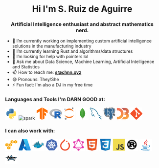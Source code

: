 <h1 align='center'> Hi I'm S. Ruiz de Aguirre</h1>

<h3 align='center'>Artificial Intelligence enthusiast and abstract mathematics nerd.</h3>

- 🔭 I’m currently working on implementing custom artificial intelligence solutions in the manufacturing industry
- 🌱 I’m currently learning Rust and algorithms/data structures
- 🤔 I’m looking for help with pointers lol
- 💬 Ask me about Data Science, Machine Learning, Artificial Intelligence and Statistics
- 📫 How to reach me: **s@chnn.xyz**
- 😄 Pronouns: They/She
- ⚡ Fun fact: I'm also a DJ in my free time
<h3 align="left">Languages and Tools I'm DARN GOOD at:</h3>
<p>
 <img src="https://raw.githubusercontent.com/devicons/devicon/master/icons/python/python-original.svg" alt="python" width="40" height="40"/> 
<img src="https://upload.wikimedia.org/wikipedia/commons/thumb/f/f3/Apache_Spark_logo.svg/1200px-Apache_Spark_logo.svg.png" alt="spark" width="40" height="28"/> 
<img src="https://raw.githubusercontent.com/devicons/devicon/master/icons/tensorflow/tensorflow-original.svg" alt="TensorFlow" width="40" height="40"/> 
<img src="https://raw.githubusercontent.com/devicons/devicon/master/icons/r/r-original.svg" alt="R" width="40" height="40"/> 
<img src="https://raw.githubusercontent.com/devicons/devicon/master/icons/jupyter/jupyter-original.svg" alt="Jupyter" width="40" height="40"/> 
<img src="https://raw.githubusercontent.com/devicons/devicon/master/icons/mongodb/mongodb-original.svg" alt="MongoDB" width="40" height="40"/> 
<img src="https://raw.githubusercontent.com/devicons/devicon/master/icons/mysql/mysql-original.svg" alt="MySQL" width="40" height="40"/> 
<img src="https://raw.githubusercontent.com/devicons/devicon/master/icons/postgresql/postgresql-original.svg" alt="PostgreSQL" width="40" height="40"/> 
<img src="https://raw.githubusercontent.com/devicons/devicon/master/icons/d3js/d3js-original.svg" alt="D3js" width="40" height="40"/> 
<img src="https://raw.githubusercontent.com/devicons/devicon/master/icons/git/git-original.svg" alt="Git" width="40" height="40"/> 
</p>

<h3 align="left">I can also work with:</h3>
<p>
<img src="https://raw.githubusercontent.com/devicons/devicon/master/icons/amazonwebservices/amazonwebservices-original.svg" alt="AWS" width="40" height="40"/> 
<img src="https://raw.githubusercontent.com/devicons/devicon/master/icons/azure/azure-original.svg" alt="Azure" width="40" height="40"/> 
<img src="https://raw.githubusercontent.com/devicons/devicon/master/icons/docker/docker-original.svg" alt="Docker" width="40" height="40"/> 
<img src="https://raw.githubusercontent.com/devicons/devicon/master/icons/kubernetes/kubernetes-plain.svg" alt="K8s" width="40" height="40"/> 
<img src="https://raw.githubusercontent.com/devicons/devicon/master/icons/pytorch/pytorch-original.svg" alt="Pytorch" width="40" height="40"/>
<img src="https://raw.githubusercontent.com/devicons/devicon/master/icons/graphql/graphql-plain.svg" alt="GraphQL" width="40" height="40"/> 
<img src="https://raw.githubusercontent.com/devicons/devicon/master/icons/html5/html5-original.svg" alt="HTML" width="40" height="40"/> 
<img src="https://raw.githubusercontent.com/devicons/devicon/master/icons/css3/css3-original.svg" alt="CSS" width="40" height="40"/> 
<img src="https://raw.githubusercontent.com/devicons/devicon/master/icons/javascript/javascript-original.svg" alt="Javascript" width="40" height="40"/> 
<img src="https://raw.githubusercontent.com/devicons/devicon/master/icons/rust/rust-plain.svg" alt="Rust" width="40" height="40"/> 
<img src="https://raw.githubusercontent.com/devicons/devicon/master/icons/java/java-original.svg" alt="Java" width="40" height="40"/> 
<img src="https://raw.githubusercontent.com/devicons/devicon/master/icons/groovy/groovy-original.svg" alt="Groovy" width="40" height="40"/> 
</p>
<!--
**chnnxyz/chnnxyz** is a ✨ _special_ ✨ repository because its `README.md` (this file) appears on your GitHub profile.

Here are some ideas to get you started:

- 🔭 I’m currently working on ...
- 🌱 I’m currently learning ...
- 👯 I’m looking to collaborate on ...
- 🤔 I’m looking for help with ...
- 💬 Ask me about ...
- 📫 How to reach me: ...
- 😄 Pronouns: ...
- ⚡ Fun fact: ...
-->
